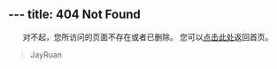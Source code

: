 \---
title: 404 Not Found
---

<center>
对不起，您所访问的页面不存在或者已删除。
您可以<a href="https://blog.jayruan.cn>">点击此处</a>返回首页。
</center>

<blockquote class="blockquote-center">
    JayRuan
</blockquote>